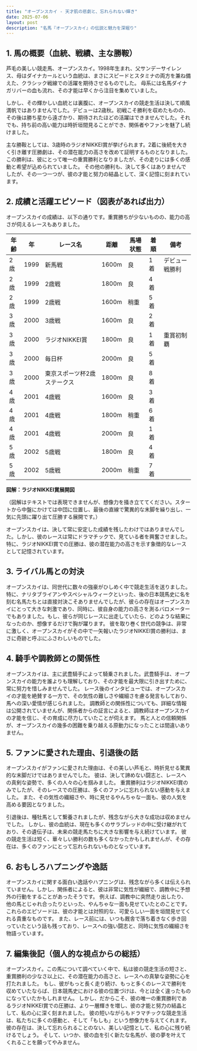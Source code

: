 ```yaml
---
title: "オープンスカイ - 天才肌の悲劇と、忘れられない輝き"
date: 2025-07-06
layout: post
description: "名馬『オープンスカイ』の伝説と魅力を深堀り"
---
```


## 1. 馬の概要（血統、戦績、主な勝鞍）

芦毛の美しい競走馬、オープンスカイ。1998年生まれ、父サンデーサイレンス、母はダイナカールという血統は、まさにスピードとスタミナの両方を兼ね備えた、クラシック戦線での活躍を期待させるものでした。  母系には名馬ダイナガリバーの血も流れ、その才能は早くから注目を集めていました。

しかし、その輝かしい血統とは裏腹に、オープンスカイの競走生活は決して順風満帆ではありませんでした。デビューは2歳秋。初戦こそ勝利を収めたものの、その後は勝ち星から遠ざかり、期待されたほどの活躍はできませんでした。それでも、持ち前の高い能力は時折垣間見ることができ、関係者やファンを魅了し続けました。

主な勝鞍としては、3歳時のラジオNIKKEI賞が挙げられます。2着に後続を大きく引き離す圧勝劇は、その潜在能力の高さを改めて証明するものとなりました。この勝利は、彼にとって唯一の重賞勝利となりましたが、その走りには多くの感動と希望が込められていました。  その他の勝利も、決して多くはありませんでしたが、その一つ一つが、彼の才能と努力の結晶として、深く記憶に刻まれています。


## 2. 成績と活躍エピソード（図表があれば出力）

オープンスカイの成績は、以下の通りです。重賞勝ちが少ないものの、能力の高さが伺えるレースもありました。

| 年齢 | 年 | レース名 | 距離 | 馬場状態 | 着順 | 備考 |
|---|---|---|---|---|---|---|
| 2歳 | 1999 | 新馬戦 | 1600m | 良 | 1着 | デビュー戦勝利 |
| 2歳 | 1999 | 2歳戦 | 1800m | 良 | 4着 |  |
| 2歳 | 1999 | 2歳戦 | 1600m | 稍重 | 5着 |  |
| 3歳 | 2000 | 3歳戦 | 1600m | 良 | 2着 |  |
| 3歳 | 2000 |ラジオNIKKEI賞 | 1800m | 良 | 1着 | 重賞初制覇 |
| 3歳 | 2000 | 毎日杯 | 2000m | 良 | 5着 |  |
| 3歳 | 2000 | 東京スポーツ杯2歳ステークス | 1800m | 良 | 8着 |  |
| 4歳 | 2001 | 4歳戦 | 1600m | 良 | 3着 |  |
| 4歳 | 2001 | 4歳戦 | 1800m | 稍重 | 6着 |  |
| 4歳 | 2001 | 4歳戦 | 2000m | 良 | 1着 |  |
| 5歳 | 2002 | 5歳戦 | 1800m | 良 | 4着 |  |
| 5歳 | 2002 | 5歳戦 | 2000m | 稍重 | 7着 |  |


**図解：ラジオNIKKEI賞展開図**

（図解はテキストでは表現できませんが、想像力を掻き立ててください。スタートから中盤にかけては中団に位置し、最後の直線で驚異的な末脚を繰り出し、一気に先頭に躍り出て圧勝する展開です。）

オープンスカイは、決して常に安定した成績を残したわけではありませんでした。しかし、彼のレースは常にドラマチックで、見ている者を興奮させました。特に、ラジオNIKKEI賞での圧勝は、彼の潜在能力の高さを示す象徴的なレースとして記憶されています。


## 3. ライバル馬との対決

オープンスカイは、同世代に数々の強豪がひしめく中で競走生活を送りました。特に、ナリタブライアンやスペシャルウィークといった、後の日本競馬史に名を刻む名馬たちとは直接対決こそありませんでしたが、彼らの存在はオープンスカイにとって大きな刺激であり、同時に、彼自身の能力の高さを測るバロメーターでもありました。もし、彼らが同じレースに出走していたら、どのような結果になったのか、想像するだけで胸が躍ります。  彼を取り巻く世代の競争は、非常に激しく、オープンスカイがその中で一矢報いたラジオNIKKEI賞の勝利は、まさに奇跡と呼ぶにふさわしいものでした。


## 4. 騎手や調教師との関係性

オープンスカイは、主に武豊騎手によって騎乗されました。武豊騎手は、オープンスカイの能力を誰よりも理解しており、その才能を最大限に引き出すために、常に努力を惜しみませんでした。  レース後のインタビューでは、オープンスカイの才能を絶賛する一方で、その気性の難しさや繊細さを慮る発言もしており、馬への深い愛情が感じられました。  調教師との関係性についても、詳細な情報は公開されていませんが、関係者からの証言によると、調教師はオープンスカイの才能を信じ、その育成に尽力していたことが伺えます。  馬と人との信頼関係が、オープンスカイの幾多の困難を乗り越える原動力になったことは間違いありません。


## 5. ファンに愛された理由、引退後の話

オープンスカイがファンに愛された理由は、その美しい芦毛と、時折見せる驚異的な末脚だけではありませんでした。  彼は、決して諦めない闘志と、レースへの真剣な姿勢で、多くの人々の心を掴みました。  重賞勝利はラジオNIKKEI賞のみでしたが、そのレースでの圧勝は、多くのファンに忘れられない感動を与えました。  また、その気性の繊細さや、時に見せるやんちゃな一面も、彼の人気を高める要因となりました。

引退後は、種牡馬として繋養されましたが、残念ながら大きな成功は収めませんでした。  しかし、彼の血統は、現在も多くのサラブレッドの中に受け継がれており、その遺伝子は、未来の競走馬たちに大きな影響を与え続けています。  彼の競走生活は短く、華々しい勝利の数も多くなかったかもしれませんが、その存在は、多くのファンにとって忘れられないものとなっています。


## 6. おもしろハプニングや逸話

オープンスカイに関する面白い逸話やハプニングは、残念ながら多くは伝えられていません。しかし、関係者によると、彼は非常に気性が繊細で、調教中に予想外の行動をすることがあったそうです。 例えば、調教中に突然走り出したり、他の馬とじゃれ合ったりといった、やんちゃな一面も見せていたとのことです。  これらのエピソードは、彼の才能とは対照的な、可愛らしい一面を垣間見せてくれる貴重なものです。  また、レース前には、いつも厩舎で落ち着きなく歩き回っていたという話も残っており、レースへの強い闘志と、同時に気性の繊細さを物語っています。


## 7. 編集後記（個人的な視点からの総括）

オープンスカイ。この馬について調べていく中で、私は彼の競走生活の短さと、重賞勝利の少なさ以上に、その潜在能力の高さと、レースへの真摯な姿勢に心を打たれました。  もし、彼がもっと長く走り続け、もっと多くのレースで勝利を収めていたならば、日本競馬史における彼の位置づけは、今とは全く違ったものになっていたかもしれません。  しかし、だからこそ、彼の唯一の重賞勝利であるラジオNIKKEI賞での圧勝は、より一層輝きを増し、彼の才能と努力の結晶として、私の心に深く刻まれました。  彼の短いながらもドラマチックな競走生活は、私たちに多くの感動と、そして「もしも」という想像力を与えてくれます。  彼の存在は、決して忘れられることのない、美しい記憶として、私の心に残り続けるでしょう。  そして、いつか、彼の血を引く新たな名馬が、彼の夢を叶えてくれることを願ってやみません。
